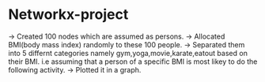 # Networkx-project

-> Created 100 nodes which are assumed as persons.
-> Allocated BMI(body mass index) randomly to these 100 people.
-> Separated them into 5 differnt categories namely gym,yoga,movie,karate,eatout based on their BMI. i.e assuming that a person of a specific BMI is most likey to do the following activity.
-> Plotted it in a graph.
